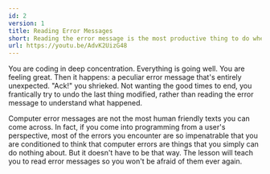 ```yaml
---
id: 2
version: 1
title: Reading Error Messages
short: Reading the error message is the most productive thing to do when starting to debug a problem. Yet many developers avoid it. This lesson will teach you how to read error messages so you won't be afraid of them ever again.
url: https://youtu.be/AdvK2UizG48
---
```

You are coding in deep concentration. Everything is going well. You are feeling great. Then it happens: a peculiar error message that's entirely unexpected. "Ack!" you shrieked. Not wanting the good times to end, you frantically try to undo the last thing modified, rather than reading the error message to understand what happened.

Computer error messages are not the most human friendly texts you can come across. In fact, if you come into programming from a user's perspective, most of the errors you encounter are so impenatrable that you are conditioned to think that computer errors are things that you simply can do nothing about. But it doesn't have to be that way. The lesson will teach you to read error messages so you won't be afraid of them ever again.

